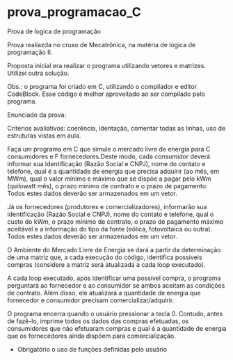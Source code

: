 # prova_programacao_C
Prova de logica de programação

Prova realiazda no cruso de Mecatrônica, na matéria de lógica de programação II.

Proposta inicial era realizar o programa utilizando vetores e matrizes. Utilizei outra solução.

Obs.: o programa foi criado em C, utilizando o compilador e editor CodeBlock. Esse código é melhor aproveitado ao ser compilado pelo programa.

Enunciado da prova:

Critérios avaliativos: coerência, identação, comentar todas as linhas, uso de estruturas vistas em aula.

  Faça um programa em C que simule o mercado livre de energia para C consumidores e F fornecedores.Deste modo, cada consumidor deverá informar sua identificação (Razão Social e CNPJ), nome do contato e telefone, qual é a quantidade de energia que precisa adquirir (ao mês, em MWm), qual o valor mínimo e máximo que se dispõe a pagar pelo kWm (quilowatt mês), o prazo mínimo de contrato e o prazo de pagamento. Todos estes dados deverão ser armazenados em um vetor.
  
  Já os fornecedores (produtores e comercializadores), informarão sua identificação (Razão Social e CNPJ), nome do contato e telefone, qual o custo do kWm, o prazo mínimo de contrato, o prazo de pagamento máximo aceitável e a informação do tipo da fonte (eólica, fotovoltaica ou outra). Todos estes dados deverão ser armazenados em um vetor.
  
  O Ambiente do Mercado Livre de Energia se dará a partir da determinação de uma matriz que, a cada execução do código, identifica possíveis compras (considere a matriz será atualizada a cada loop executado).
  
  A cada loop executado, após identificar uma possível compra, o programa perguntará ao fornecedor e ao consumidor se ambos aceitam as condições de contrato. Além disso, ele atualizará a quantidade de energia que fornecedor e consumidor precisam comercializar/adquirir.
  
  O programa encerra quando o usuário pressionar a tecla 0. Contudo, antes de fazê-lo, imprime todos os dados das compras efetuadas, os consumidores que não efetuaram compras e qual é a quantidade de energia que os fornecedores ainda dispõem para comercialização.
  
* Obrigatório o uso de funções definidas pelo usuário
